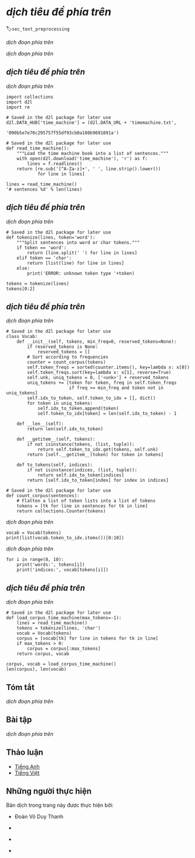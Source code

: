 <!-- ===================== Bắt đầu dịch Phần 1 ==================== -->
<!-- ========================================= REVISE BẮT ĐẦU =================================== -->

<!--
# Text Preprocessing
-->

# *dịch tiêu đề phía trên*
:label:`sec_text_preprocessing`

<!--
Text is an important example of sequence data.
An article can be simply viewed as a sequence of words, or a sequence of characters.
Given text data is a major data format besides images we are using in this book, this section will dedicate to explain the common preprocessing steps for text data.
Such preprocessing often consists of four steps:
-->

*dịch đoạn phía trên*

<!--
1. Load text as strings into memory.
2. Split strings into tokens, where a token could be a word or a character.
3. Build a vocabulary for these tokens to map them into numerical indices.
4. Map all the tokens in data into indices for ease of feeding into models.
-->

*dịch đoạn phía trên*


<!--
## Reading the Dataset
-->

## *dịch tiêu đề phía trên*

<!--
To get started we load text from H. G. Wells' [Time Machine](http://www.gutenberg.org/ebooks/35).
This is a fairly small corpus of just over $30,000$ words, but for the purpose of what we want to illustrate this is just fine.
More realistic document collections contain many billions of words.
The following function reads the dataset into a list of sentences, each sentence is a string.
Here we ignore punctuation and capitalization.
-->

*dịch đoạn phía trên*

```{.python .input}
import collections
import d2l
import re

# Saved in the d2l package for later use
d2l.DATA_HUB['time_machine'] = (d2l.DATA_URL + 'timemachine.txt',
                                '090b5e7e70c295757f55df93cb0a180b9691891a')

# Saved in the d2l package for later use
def read_time_machine():
    """Load the time machine book into a list of sentences."""
    with open(d2l.download('time_machine'), 'r') as f:
        lines = f.readlines()
    return [re.sub('[^A-Za-z]+', ' ', line.strip().lower())
            for line in lines]

lines = read_time_machine()
'# sentences %d' % len(lines)
```

<!-- ===================== Kết thúc dịch Phần 1 ===================== -->

<!-- ===================== Bắt đầu dịch Phần 2 ===================== -->

<!--
## Tokenization
-->

## *dịch tiêu đề phía trên*

<!--
For each sentence, we split it into a list of tokens.
A token is a data point the model will train and predict.
The following function supports splitting a sentence into words or characters, and returns a list of split strings.
-->

*dịch đoạn phía trên*

```{.python .input}
# Saved in the d2l package for later use
def tokenize(lines, token='word'):
    """Split sentences into word or char tokens."""
    if token == 'word':
        return [line.split(' ') for line in lines]
    elif token == 'char':
        return [list(line) for line in lines]
    else:
        print('ERROR: unknown token type '+token)

tokens = tokenize(lines)
tokens[0:2]
```

<!--
## Vocabulary
-->

## *dịch tiêu đề phía trên*

<!--
The string type of the token is inconvenient to be used by models, which take numerical inputs.
Now let us build a dictionary, often called *vocabulary* as well, to map string tokens into numerical indices starting from 0.
To do so, we first count the unique tokens in all documents, called *corpus*, and then assign a numerical index to each unique token according to its frequency.
Rarely appeared tokens are often removed to reduce the complexity.
A token does not exist in corpus or has been removed is mapped into a special unknown (“&lt;unk&gt;”) token.
We optionally add a list of reserved tokens, such as “&lt;pad&gt;” a token for padding, “&lt;bos&gt;” to present the beginning for a sentence, and “&lt;eos&gt;” for the ending of a sentence.
-->

*dịch đoạn phía trên*


```{.python .input  n=9}
# Saved in the d2l package for later use
class Vocab:
    def __init__(self, tokens, min_freq=0, reserved_tokens=None):
        if reserved_tokens is None:
            reserved_tokens = []
        # Sort according to frequencies
        counter = count_corpus(tokens)
        self.token_freqs = sorted(counter.items(), key=lambda x: x[0])
        self.token_freqs.sort(key=lambda x: x[1], reverse=True)
        self.unk, uniq_tokens = 0, ['<unk>'] + reserved_tokens
        uniq_tokens += [token for token, freq in self.token_freqs
                        if freq >= min_freq and token not in uniq_tokens]
        self.idx_to_token, self.token_to_idx = [], dict()
        for token in uniq_tokens:
            self.idx_to_token.append(token)
            self.token_to_idx[token] = len(self.idx_to_token) - 1

    def __len__(self):
        return len(self.idx_to_token)

    def __getitem__(self, tokens):
        if not isinstance(tokens, (list, tuple)):
            return self.token_to_idx.get(tokens, self.unk)
        return [self.__getitem__(token) for token in tokens]

    def to_tokens(self, indices):
        if not isinstance(indices, (list, tuple)):
            return self.idx_to_token[indices]
        return [self.idx_to_token[index] for index in indices]

# Saved in the d2l package for later use
def count_corpus(sentences):
    # Flatten a list of token lists into a list of tokens
    tokens = [tk for line in sentences for tk in line]
    return collections.Counter(tokens)
```

<!--
We construct a vocabulary with the time machine dataset as the corpus, and then print the map between a few tokens and their indices.
-->

*dịch đoạn phía trên*

```{.python .input  n=23}
vocab = Vocab(tokens)
print(list(vocab.token_to_idx.items())[0:10])
```

<!--
After that, we can convert each sentence into a list of numerical indices.
To illustrate in detail, we print two sentences with their corresponding indices.
-->

*dịch đoạn phía trên*

```{.python .input  n=25}
for i in range(8, 10):
    print('words:', tokens[i])
    print('indices:', vocab[tokens[i]])
```

<!-- ===================== Kết thúc dịch Phần 2 ===================== -->

<!-- ===================== Bắt đầu dịch Phần 3 ===================== -->

<!--
## Putting All Things Together
-->

## *dịch tiêu đề phía trên*

<!--
Using the above functions, we package everything into the `load_corpus_time_machine` function, 
which returns `corpus`, a list of token indices, and `vocab`, the vocabulary of the time machine corpus.
The modification we did here is that `corpus` is a single list, not a list of token lists, since we do not keep the sequence information in the following models.
Besides, we use character tokens to simplify the training in later sections.
-->

*dịch đoạn phía trên*


```{.python .input}
# Saved in the d2l package for later use
def load_corpus_time_machine(max_tokens=-1):
    lines = read_time_machine()
    tokens = tokenize(lines, 'char')
    vocab = Vocab(tokens)
    corpus = [vocab[tk] for line in tokens for tk in line]
    if max_tokens > 0:
        corpus = corpus[:max_tokens]
    return corpus, vocab

corpus, vocab = load_corpus_time_machine()
len(corpus), len(vocab)
```

<!--
## Summary
-->

## Tóm tắt

<!--
* We preprocessed the documents by tokenizing them into words or characters and then mapping into indices.
-->

*dịch đoạn phía trên*


<!--
## Exercises
-->

## Bài tập

<!--
Tokenization is a key preprocessing step.
It varies for different languages.
Try to find another 3 commonly used methods to tokenize sentences.
-->

*dịch đoạn phía trên*

<!-- ===================== Kết thúc dịch Phần 3 ===================== -->
<!-- ========================================= REVISE KẾT THÚC =================================== -->

## Thảo luận
* [Tiếng Anh](https://discuss.mxnet.io/t/2363)
* [Tiếng Việt](https://forum.machinelearningcoban.com/c/d2l)

## Những người thực hiện
Bản dịch trong trang này được thực hiện bởi:
<!--
Tác giả của mỗi Pull Request điền tên mình và tên những người review mà bạn thấy
hữu ích vào từng phần tương ứng. Mỗi dòng một tên, bắt đầu bằng dấu `*`.

Lưu ý:
* Nếu reviewer không cung cấp tên, bạn có thể dùng tên tài khoản GitHub của họ
với dấu `@` ở đầu. Ví dụ: @aivivn.

* Tên đầy đủ của các reviewer có thể được tìm thấy tại https://github.com/aivivn/d2l-vn/blob/master/docs/contributors_info.md
-->

* Đoàn Võ Duy Thanh
<!-- Phần 1 -->
*

<!-- Phần 2 -->
*

<!-- Phần 3 -->
*
